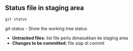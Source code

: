 ## Status file in staging area
```js
git status
```
git-status - Show the working tree status
- <b>Untracked files:</b> list file perlu dimasukkan ke staging area 
- <b>Changes to be committed:</b> file siap di commit